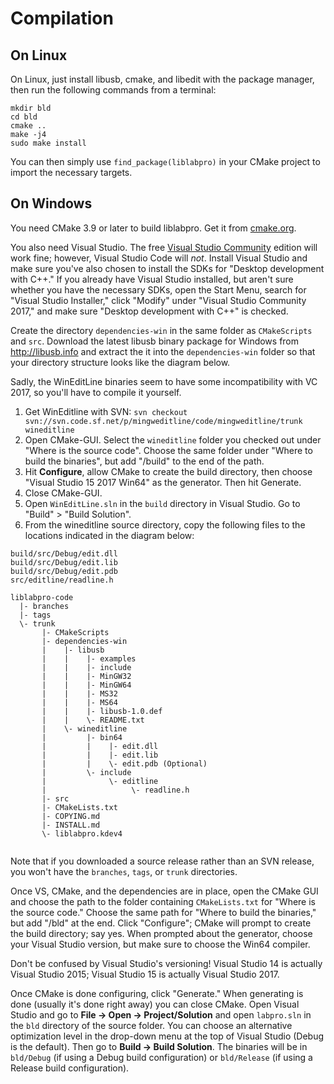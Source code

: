 # Compilation

## On Linux

On Linux, just install libusb, cmake, and libedit with the package manager, then run the
following commands from a terminal:

~~~
mkdir bld
cd bld
cmake ..
make -j4
sudo make install
~~~

You can then simply use `find_package(liblabpro)` in your CMake project
to import the necessary targets.

## On Windows

You need CMake 3.9 or later to build liblabpro. Get it from [cmake.org](https://cmake.org).

You also need Visual Studio. The free [Visual Studio Community](https://www.visualstudio.com/thank-you-downloading-visual-studio/?sku=Community) edition will
work fine; however, Visual Studio Code will *not*. Install Visual Studio
and make sure you've also chosen to install the SDKs for "Desktop development
with C++." If you already have Visual Studio installed, but aren't sure whether
you have the necessary SDKs, open the Start Menu, search for "Visual Studio
Installer," click "Modify" under "Visual Studio Community 2017," and make sure
"Desktop development with C++" is checked.

Create the directory `dependencies-win` in the same folder
as `CMakeScripts` and `src`. Download the latest libusb binary package
for Windows from http://libusb.info and extract the it into the
`dependencies-win` folder so that your directory structure looks like
the diagram below.

Sadly, the WinEditLine binaries seem to have some incompatibility with
VC 2017, so you'll have to compile it yourself.

1. Get WinEditline with SVN: `svn checkout svn://svn.code.sf.net/p/mingweditline/code/mingweditline/trunk wineditline`
2. Open CMake-GUI. Select the `wineditline` folder you checked out under "Where is the
source code". Choose the same folder under "Where to build the binaries", but add "/build"
to the end of the path.
3. Hit **Configure**, allow CMake to create the build directory, then choose
"Visual Studio 15 2017 Win64" as the generator. Then hit Generate.
4. Close CMake-GUI.
5. Open `WinEditLine.sln` in the `build` directory in Visual Studio. Go to
"Build" > "Build Solution".
6. From the wineditline source directory, copy the following files to the
locations indicated in the diagram below:
~~~
build/src/Debug/edit.dll
build/src/Debug/edit.lib
build/src/Debug/edit.pdb
src/editline/readline.h
~~~

~~~
liblabpro-code
  |- branches
  |- tags
  \- trunk
       |- CMakeScripts
       |- dependencies-win
       |    |- libusb
       |    |    |- examples
       |    |    |- include
       |    |    |- MinGW32
       |    |    |- MinGW64
       |    |    |- MS32
       |    |    |- MS64
       |    |    |- libusb-1.0.def
       |    |    \- README.txt
       |    \- wineditline
       |         |- bin64
       |         |    |- edit.dll
       |         |    |- edit.lib
       |         |    \- edit.pdb (Optional)
       |         \- include
       |              \- editline
       |                   \- readline.h
       |- src
       |- CMakeLists.txt
       |- COPYING.md
       |- INSTALL.md
       \- liblabpro.kdev4
       
~~~

Note that if you downloaded a source release rather than an SVN release,
you won't have the `branches`, `tags`, or `trunk` directories.

Once VS, CMake, and the dependencies are in place, open the CMake GUI and choose
the path to the folder containing `CMakeLists.txt` for "Where is the source code."
Choose the same path for "Where to build the binaries," but add "/bld" at the end.
Click "Configure"; CMake will prompt to create the build directory; say yes. When
prompted about the generator, choose your Visual Studio version, but make sure to
choose the Win64 compiler.

Don't be confused by Visual Studio's versioning! Visual Studio 14 is actually
Visual Studio 2015; Visual Studio 15 is actually Visual Studio 2017.

Once CMake is done configuring, click "Generate." When generating is done (usually
it's done right away) you can close CMake. Open Visual Studio and go to **File ->
Open -> Project/Solution** and open `labpro.sln` in the `bld` directory of the
source folder. You can choose an alternative optimization level in the drop-down
menu at the top of Visual Studio (Debug is the default). Then go to **Build ->
Build Solution**. The binaries will be in `bld/Debug` (if using a Debug build
configuration) or `bld/Release` (if using a Release build configuration).
